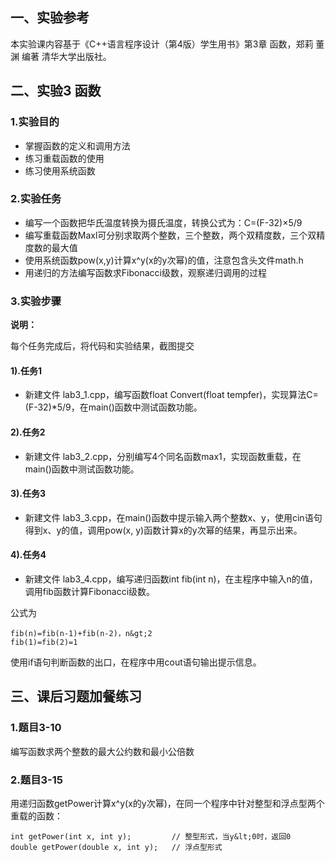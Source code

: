 ## 一、实验参考

本实验课内容基于《C++语言程序设计（第4版）学生用书》第3章 函数，郑莉 董渊 编著 清华大学出版社。

## 二、实验3 函数

### 1.实验目的

- 掌握函数的定义和调用方法
- 练习重载函数的使用
- 练习使用系统函数

### 2.实验任务

- 编写一个函数把华氏温度转换为摄氏温度，转换公式为：C=(F-32)×5/9
- 编写重载函数Maxl可分别求取两个整数，三个整数，两个双精度数，三个双精度数的最大值
- 使用系统函数pow(x,y)计算x^y(x的y次幂)的值，注意包含头文件math.h
- 用递归的方法编写函数求Fibonacci级数，观察递归调用的过程

### 3.实验步骤

**说明：**

每个任务完成后，将代码和实验结果，截图提交

#### 1).任务1

- 新建文件 lab3_1.cpp，编写函数float Convert(float tempfer)，实现算法C=(F-32)*5/9，在main()函数中测试函数功能。

#### 2).任务2

- 新建文件 lab3_2.cpp，分别编写4个同名函数max1，实现函数重载，在main()函数中测试函数功能。

#### 3).任务3

- 新建文件 lab3_3.cpp，在main()函数中提示输入两个整数x、y，使用cin语句得到x、y的值，调用pow(x, y)函数计算x的y次幂的结果，再显示出来。

#### 4).任务4

- 新建文件 lab3_4.cpp，编写递归函数int fib(int n)，在主程序中输入n的值，调用fib函数计算Fibonacci级数。

公式为

```
fib(n)=fib(n-1)+fib(n-2)，n&gt;2
fib(1)=fib(2)=1
```

使用if语句判断函数的出口，在程序中用cout语句输出提示信息。

## 三、课后习题加餐练习

### 1.题目3-10

编写函数求两个整数的最大公约数和最小公倍数

### 2.题目3-15

用递归函数getPower计算x^y(x的y次幂)，在同一个程序中针对整型和浮点型两个重载的函数：
```
int getPower(int x, int y);         // 整型形式，当y&lt;0时，返回0
double getPower(double x, int y);   // 浮点型形式
```

